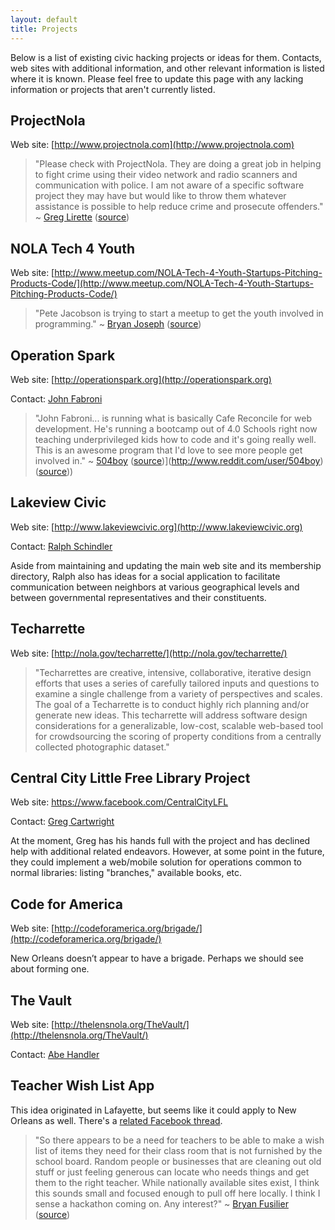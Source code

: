```yaml
---
layout: default
title: Projects
---
```


Below is a list of existing civic hacking projects or ideas for them. Contacts, web sites with additional information, and other relevant information is listed where it is known. Please feel free to update this page with any lacking information or projects that aren't currently listed.

## ProjectNola

Web site: [http://www.projectnola.com](http://www.projectnola.com)

> "Please check with ProjectNola. They are doing a great job in helping to fight crime using their video network and radio scanners and communication with police. I am not aware of a specific software project they may have but would like to throw them whatever assistance is possible to help reduce crime and prosecute offenders." ~ [Greg Lirette](https://www.facebook.com/greglir?fref=ufi) ([source](https://www.facebook.com/groups/nolatech/permalink/688800001175528/?comment_id=689718451083683&offset=0&total_comments=15))

## NOLA Tech 4 Youth

Web site: [http://www.meetup.com/NOLA-Tech-4-Youth-Startups-Pitching-Products-Code/](http://www.meetup.com/NOLA-Tech-4-Youth-Startups-Pitching-Products-Code/)

> "Pete Jacobson is trying to start a meetup to get the youth involved in programming." ~ [Bryan Joseph](https://www.facebook.com/bryanjos) ([source](https://www.facebook.com/groups/nolatech/permalink/688800001175528/?comment_id=689718964416965&offset=0&total_comments=15))

## Operation Spark

Web site: [http://operationspark.org](http://operationspark.org)

Contact: [John Fabroni](https://twitter.com/OperationSpark)

> "John Fabroni... is running what is basically Cafe Reconcile for web development. He's running a bootcamp out of 4.0 Schools right now teaching underprivileged kids how to code and it's going really well. This is an awesome program that I'd love to see more people get involved in." ~ [504boy]([http://www.reddit.com/user/504boy) ([source](http://www.reddit.com/r/NewOrleans/comments/2c1zk8/operation_spark_is_teaching_underpriveleged_new/))](http://www.reddit.com/user/504boy) ([source](http://www.reddit.com/r/NewOrleans/comments/2c1zk8/operation_spark_is_teaching_underpriveleged_new/)))

## Lakeview Civic

Web site: [http://www.lakeviewcivic.org](http://www.lakeviewcivic.org)

Contact: [Ralph Schindler](mailto:ralph.schindler@lakeviewcivic.org)

Aside from maintaining and updating the main web site and its membership directory, Ralph also has ideas for a social application to facilitate communication between neighbors at various geographical levels and between governmental representatives and their constituents.

## Techarrette

Web site: [http://nola.gov/techarrette/](http://nola.gov/techarrette/)

> "Techarrettes are creative, intensive, collaborative, iterative design efforts that uses a series of carefully tailored inputs and questions to examine a single challenge from a variety of perspectives and scales. The goal of a Techarrette is to conduct highly rich planning and/or generate new ideas. This techarrette will address software design considerations for a generalizable, low-cost, scalable web-based tool for crowdsourcing the scoring of property conditions from a centrally collected photographic dataset."

## Central City Little Free Library Project

Web site: https://www.facebook.com/CentralCityLFL

Contact: [Greg Cartwright](https://www.facebook.com/greg.cartwright.5)

At the moment, Greg has his hands full with the project and has declined help with additional related endeavors. However, at some point in the future, they could implement a web/mobile solution for operations common to normal libraries: listing "branches," available books, etc.

## Code for America

Web site: [http://codeforamerica.org/brigade/](http://codeforamerica.org/brigade/)

New Orleans doesn’t appear to have a brigade. Perhaps we should see about forming one.

## The Vault

Web site: [http://thelensnola.org/TheVault/](http://thelensnola.org/TheVault/)

Contact: [Abe Handler](https://www.facebook.com/abe.handler)

## Teacher Wish List App

This idea originated in Lafayette, but seems like it could apply to New Orleans as well. There's a [related Facebook thread](https://www.facebook.com/groups/nolatech/permalink/692765484112313/).

> "So there appears to be a need for teachers to be able to make a wish list of items they need for their class room that is not furnished by the school board. Random people or businesses that are cleaning out old stuff or just feeling generous can locate who needs things and get them to the right teacher. While nationally available sites exist, I think this sounds small and focused enough to pull off here locally. I think I sense a hackathon coming on. Any interest?" ~ [Bryan Fusilier](https://www.facebook.com/bryanfuselier) ([source](https://www.facebook.com/groups/lftdevnet/permalink/644423498997881/))
